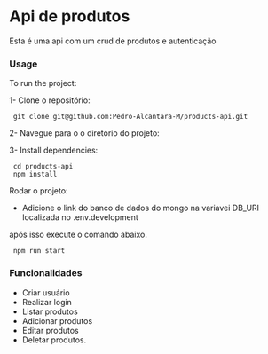 
# Api de produtos

Esta é uma api com um crud de produtos e autenticação




### Usage

To run the project:

1- Clone o repositório:
```http
 git clone git@github.com:Pedro-Alcantara-M/products-api.git
 ```

2-  Navegue para o o diretório do projeto:

3- Install dependencies: 

```http
 cd products-api
 npm install
```

Rodar o projeto:

- Adicione o link do banco de dados do mongo na variavei DB_URI localizada no .env.development 

após isso execute o comando abaixo.

```http
 npm run start
```

### Funcionalidades

- Criar usuário
- Realizar login
- Listar produtos
- Adicionar produtos
- Editar produtos
- Deletar produtos.

